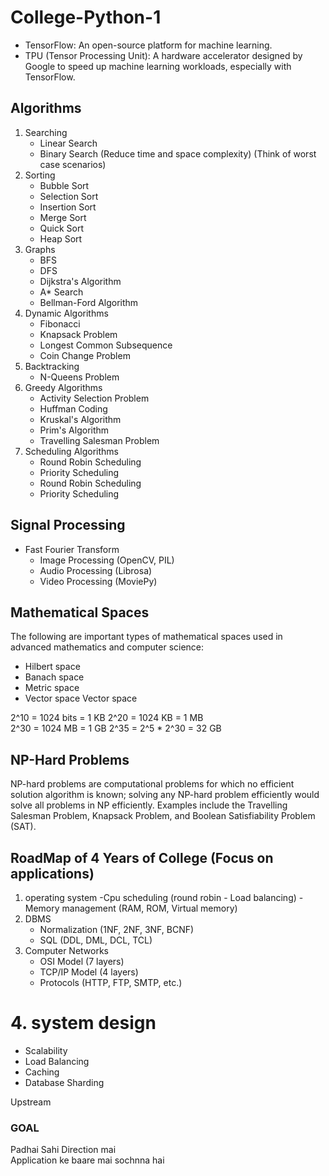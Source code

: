 # College-Python-1

- TensorFlow: An open-source platform for machine learning.
- TPU (Tensor Processing Unit): A hardware accelerator designed by Google to speed up machine learning workloads, especially with TensorFlow.

## Algorithms
   1. Searching
      - Linear Search 
      - Binary Search (Reduce time and space complexity) (Think of worst case scenarios)
   2. Sorting
      - Bubble Sort
      - Selection Sort
      - Insertion Sort
      - Merge Sort
      - Quick Sort
      - Heap Sort
   3. Graphs
      - BFS
      - DFS   
      - Dijkstra's Algorithm
      - A* Search
      - Bellman-Ford Algorithm
   4. Dynamic Algorithms
         - Fibonacci   
         - Knapsack Problem
         - Longest Common Subsequence
         - Coin Change Problem        
   5. Backtracking  
      - N-Queens Problem
6. Greedy Algorithms
   - Activity Selection Problem
   - Huffman Coding
   - Kruskal's Algorithm
   - Prim's Algorithm
   - Travelling Salesman Problem
8. Scheduling Algorithms
   - Round Robin Scheduling
   - Priority Scheduling
   - Round Robin Scheduling
   - Priority Scheduling
## Signal Processing

- Fast Fourier Transform
   - Image Processing (OpenCV, PIL)
   - Audio Processing (Librosa)
   - Video Processing (MoviePy)

## Mathematical Spaces

The following are important types of mathematical spaces used in advanced mathematics and computer science:

- Hilbert space
- Banach space     
- Metric space
- Vector space
Vector space


2^10 = 1024 bits = 1 KB
2^20 = 1024 KB = 1 MB   
2^30 = 1024 MB = 1 GB
2^35 = 2^5 * 2^30 = 32 GB

 
## NP-Hard Problems

NP-hard problems are computational problems for which no efficient solution algorithm is known; solving any NP-hard problem efficiently would solve all problems in NP efficiently. Examples include the Travelling Salesman Problem, Knapsack Problem, and Boolean Satisfiability Problem (SAT).


## RoadMap of 4 Years of College (Focus on applications)

1. operating system
   -Cpu scheduling (round robin - Load balancing)
   -Memory management (RAM, ROM, Virtual memory)
2. DBMS
   - Normalization (1NF, 2NF, 3NF, BCNF)
   - SQL (DDL, DML, DCL, TCL)
3. Computer Networks
    - OSI Model (7 layers)
    - TCP/IP Model (4 layers)
    - Protocols (HTTP, FTP, SMTP, etc.) 

# 4. system design
   - Scalability
   - Load Balancing
   - Caching
   - Database Sharding



Upstream 
### GOAL
Padhai Sahi Direction mai <br>
Application ke baare mai sochnna hai

